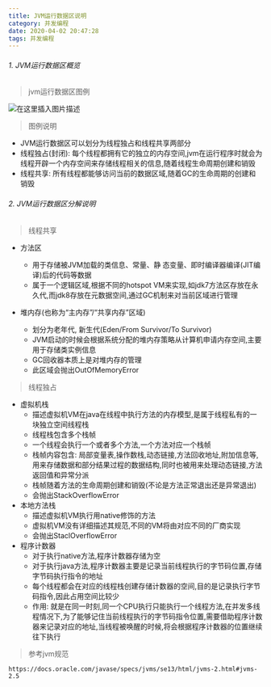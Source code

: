 ```yaml
---
title: JVM运行数据区说明
category: 并发编程
date: 2020-04-02 20:47:28
tags: 并发编程
---
```


<!-- more -->

###### 1. JVM运行数据区概览
> jvm运行数据区图例

![在这里插入图片描述](https://img-blog.csdnimg.cn/20200124163048370.png?x-oss-process=image/watermark,type_ZmFuZ3poZW5naGVpdGk,shadow_10,text_aHR0cHM6Ly9ibG9nLmNzZG4ubmV0L3dpbmRfNjAy,size_16,color_FFFFFF,t_70)
> 图例说明
- JVM运行数据区可以划分为线程独占和线程共享两部分
- 线程独占(封闭): 每个线程都拥有它的独立的内存空间,jvm在运行程序时就会为线程开辟一个内存空间来存储线程相关的信息,随着线程生命周期创建和销毁
- 线程共享: 所有线程都能够访问当前的数据区域,随着GC的生命周期的创建和销毁

###### 2. JVM运行数据区分解说明
> 线程共享

- 方法区
	- 用于存储被JVM加载的类信息、常量、静 态变量、即时编译器编译(JIT编译)后的代码等数据
	- 属于一个逻辑区域,根据不同的hotspot VM来实现,如jdk7方法区存放在永久代,而jdk8存放在元数据空间,通过GC机制来对当前区域进行管理

- 堆内存(也称为“主内存”/“共享内存”区域)
	- 划分为老年代, 新生代(Eden/From Survivor/To Survivor)
	- JVM启动的时候会根据系统分配的堆内存策略从计算机申请内存空间,主要用于存储类实例信息
	- GC回收器本质上是对堆内存的管理
	- 此区域会抛出OutOfMemoryError

> 线程独占

- 虚拟机栈
	- 描述虚拟机VM在java在线程中执行方法的内存模型,是属于线程私有的一块独立空间线程栈
	- 线程栈包含多个栈帧
	- 一个线程会执行一个或者多个方法,一个方法对应一个栈帧
	- 栈帧内容包含: 局部变量表,操作数栈,动态链接,方法回收地址,附加信息等,用来存储数据和部分结果过程的数据结构,同时也被用来处理动态链接,方法返回值和异常分派
	- 栈帧随着方法的生命周期创建和销毁(不论是方法正常退出还是异常退出)
	- 会抛出StackOverflowError
- 本地方法栈
	- 描述虚拟机VM执行用native修饰的方法
	- 虚拟机VM没有详细描述其规范,不同的VM将由对应不同的厂商实现
	- 会抛出StaclOverflowError
- 程序计数器
	- 对于执行native方法,程序计数器存储为空
	- 对于执行java方法,程序计数器主要是记录当前线程执行的字节码位置,存储字节码执行指令的地址
	- 每个线程都会在对应的线程栈创建存储计数器的空间,目的是记录执行字节码指令,因此占用空间比较少
	- 作用: 就是在同一时刻,同一个CPU执行只能执行一个线程方法,在并发多线程情况下,为了能够记住当前线程执行的字节码指令位置,需要借助程序计数器来记录对应的地址,当线程被唤醒的时候,将会根据程序计数器的位置继续往下执行

> 参考jvm规范
```text
https://docs.oracle.com/javase/specs/jvms/se13/html/jvms-2.html#jvms-2.5
```